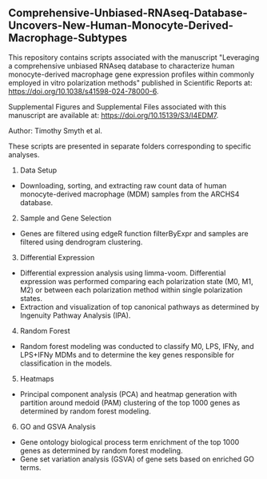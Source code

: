 ## Comprehensive-Unbiased-RNAseq-Database-Uncovers-New-Human-Monocyte-Derived-Macrophage-Subtypes

This repository contains scripts associated with the manuscript "Leveraging a comprehensive unbiased RNAseq database to characterize human monocyte-derived macrophage gene expression profiles within commonly employed in vitro polarization methods" published in Scientific Reports at: https://doi.org/10.1038/s41598-024-78000-6.

Supplemental Figures and Supplemental Files associated with this manuscript are available at: https://doi.org/10.15139/S3/I4EDM7.

Author: Timothy Smyth et al.

These scripts are presented in separate folders corresponding to specific analyses.

1. Data Setup
  - Downloading, sorting, and extracting raw count data of human monocyte-derived macrophage (MDM) samples from the ARCHS4 database.
2. Sample and Gene Selection
  - Genes are filtered using edgeR function filterByExpr and samples are filtered using dendrogram clustering.
3. Differential Expression
  - Differential expression analysis using limma-voom. Differential expression was performed comparing each polarization state (M0, M1, M2) or between each polarization method within single polarization states. 
  - Extraction and visualization of top canonical pathways as determined by Ingenuity Pathway Analysis (IPA).
4. Random Forest
  - Random forest modeling was conducted to classify M0, LPS, IFNy, and LPS+IFNy MDMs and to determine the key genes responsible for classification in the models.
5. Heatmaps
  - Principal component analysis (PCA) and heatmap generation with partition around medoid (PAM) clustering of the top 1000 genes as determined by random forest modeling.
6. GO and GSVA Analysis
  - Gene ontology biological process term enrichment of the top 1000 genes as determined by random forest modeling.
  - Gene set variation analysis (GSVA) of gene sets based on enriched GO terms.
